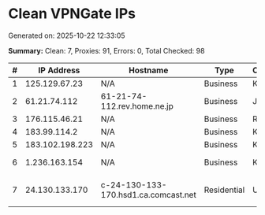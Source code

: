 # Clean VPNGate IPs
Generated on: 2025-10-22 12:33:05

**Summary:** Clean: 7, Proxies: 91, Errors: 0, Total Checked: 98

| # | IP Address | Hostname | Type | Country | Provider |
|---|------------|----------|------|---------|----------|
| 1 | 125.129.67.23 | N/A | Business | KR | Korea Telecom |
| 2 | 61.21.74.112 | 61-21-74-112.rev.home.ne.jp | Business | JP | JCOM Co., Ltd. |
| 3 | 176.115.46.21 | N/A | Business | RU | Link Ltd. |
| 4 | 183.99.114.2 | N/A | Business | KR | Korea Telecom |
| 5 | 183.102.198.223 | N/A | Business | KR | Korea Telecom |
| 6 | 1.236.163.154 | N/A | Business | KR | SK Broadband Co Ltd |
| 7 | 24.130.133.170 | c-24-130-133-170.hsd1.ca.comcast.net | Residential | US | Comcast Cable Communications, LLC |

